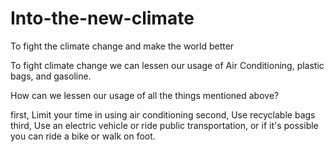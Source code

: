 # Into-the-new-climate
To fight the climate change and make the world better

To fight climate change we can lessen our usage of Air Conditioning, plastic bags, and gasoline.

How can we lessen our usage of all the things mentioned above?

first, Limit your time in using air conditioning
second, Use recyclable bags
third, Use an electric vehicle or ride public transportation, or if it's possible you can ride a bike or walk on foot.
